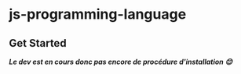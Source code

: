 # js-programming-language

## Get Started
***Le dev est en cours donc pas encore de procédure d'installation 😊***